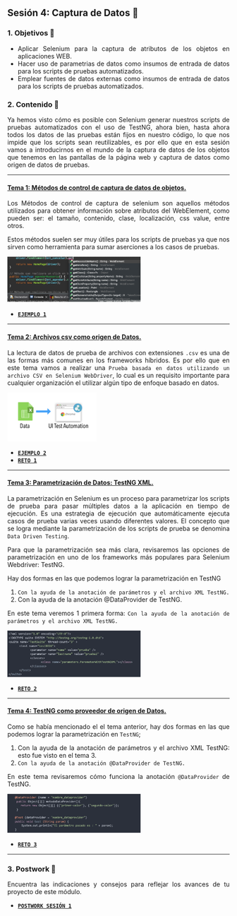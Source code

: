 ## Sesión 4: Captura de Datos 🤖


<div style="text-align: justify;">

### 1. Objetivos :dart: 

- Aplicar Selenium para la captura de atributos de los objetos en aplicaciones WEB. 
- Hacer uso de parametrias de datos  como insumos de entrada de datos para los scripts de pruebas automatizados.  
- Emplear fuentes de datos externas como insumos de entrada de datos para los scripts de pruebas automatizados. 


### 2. Contenido :blue_book:

Ya hemos visto cómo es posible con Selenium generar nuestros scripts de pruebas automatizados con el uso de TestNG, ahora bien, hasta ahora todos los datos de las pruebas están fijos en nuestro código, lo que nos impide que los scripts sean reutilizables, es por ello que en esta sesión vamos a introducirnos en el mundo de la captura de datos de los objetos que tenemos en las pantallas de la página web y captura de datos como origen de datos de pruebas.

---

#### <ins>Tema 1: Métodos de control de captura de datos de objetos.</ins>

Los Métodos de control de captura de selenium son aquellos métodos utilizados para obtener información sobre atributos del WebElement, como pueden ser: el tamaño, contenido, clase, localización, css value, entre otros.

Estos métodos suelen ser muy útiles para los scripts de pruebas ya que nos sirven como herramienta para sumar aserciones a los casos de pruebas.

<img src="assets/gets.png" width="60%"> 

- [**`EJEMPLO 1`**](./Ejemplo-01)

---

#### <ins>Tema 2: Archivos csv como origen de Datos.</ins>

La lectura de datos de prueba de archivos con extensiones `.csv` es una de las formas más comunes en los frameworks híbridos. Es por ello que en este tema vamos a realizar una `Prueba basada en datos utilizando un archivo CSV en Selenium WebDriver`, lo cual  es un requisito importante para cualquier organización el utilizar algún tipo de enfoque basado en datos. 

<img src="assets/data.png" width="40%"> 

- [**`EJEMPLO 2`**](./Ejemplo-02)
- [**`RETO 1`**](./Reto-01)
---

#### <ins>Tema 3: Parametrización de Datos: TestNG XML.</ins>

La parametrización en Selenium es un proceso para parametrizar los scripts de prueba para pasar múltiples datos a la aplicación en tiempo de ejecución. Es una estrategia de ejecución que automáticamente ejecuta casos de prueba varias veces usando diferentes valores. El concepto que se logra mediante la parametrización de los scripts de prueba se denomina `Data Driven Testing`.

Para que la parametrización sea más clara, revisaremos las opciones de parametrización en uno de los frameworks más populares para Selenium Webdriver: TestNG.

Hay dos formas en las que podemos lograr la parametrización en TestNG

1. `Con la ayuda de la anotación de parámetros y el archivo XML TestNG.`
2. Con la ayuda de la anotación @DataProvider de TestNG.

En este tema veremos 1 primera forma: `Con la ayuda de la anotación de parámetros y el archivo XML TestNG.`

<img src="assets/parameter.png" width="60%"> 

- [**`RETO 2`**](./Reto-02)
---

#### <ins>Tema 4: TestNG como proveedor de origen de Datos.</ins>

Como se había mencionado el el tema anterior, hay dos formas en las que podemos lograr la parametrización en `TestNG`;

1. Con la ayuda de la anotación de parámetros y el archivo XML TestNG: esto fue visto en el tema 3.
2. `Con la ayuda de la anotación @DataProvider de TestNG.`

En este tema revisaremos cómo funciona  la anotación `@DataProvider` de TestNG.

<img src="assets/dataprovider.png" width="60%"> 

- [**`RETO 3`**](./Reto-03)
---

### 3. Postwork :memo:

Encuentra las indicaciones y consejos para reflejar los avances de tu proyecto de este módulo.

- [**`POSTWORK SESIÓN 1`**](./Postwork/)

<br/>


</div>

